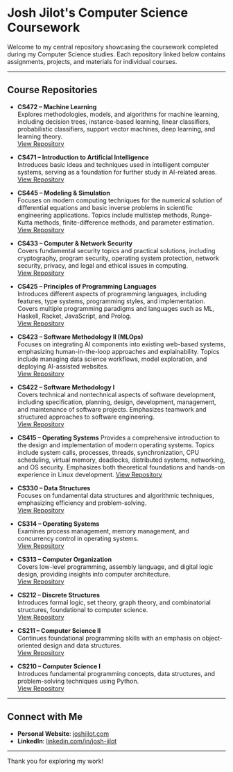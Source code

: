 # Josh Jilot's Computer Science Coursework

Welcome to my central repository showcasing the coursework completed during my Computer Science studies. Each repository linked below contains assignments, projects, and materials for individual courses.

---

## Course Repositories

- **CS472 – Machine Learning**  
  Explores methodologies, models, and algorithms for machine learning, including decision trees, instance-based learning, linear classifiers, probabilistic classifiers, support vector machines, deep learning, and learning theory.  
  [View Repository](https://github.com/jjjilot/CS472)

- **CS471 – Introduction to Artificial Intelligence**  
  Introduces basic ideas and techniques used in intelligent computer systems, serving as a foundation for further study in AI-related areas.  
  [View Repository](https://github.com/jjjilot/CS471)

- **CS445 – Modeling & Simulation**  
  Focuses on modern computing techniques for the numerical solution of differential equations and basic inverse problems in scientific engineering applications. Topics include multistep methods, Runge-Kutta methods, finite-difference methods, and parameter estimation.  
  [View Repository](https://github.com/jjjilot/CS445)

- **CS433 – Computer & Network Security**  
  Covers fundamental security topics and practical solutions, including cryptography, program security, operating system protection, network security, privacy, and legal and ethical issues in computing.  
  [View Repository](https://github.com/jjjilot/CS433)

- **CS425 – Principles of Programming Languages**  
  Introduces different aspects of programming languages, including features, type systems, programming styles, and implementation. Covers multiple programming paradigms and languages such as ML, Haskell, Racket, JavaScript, and Prolog.  
  [View Repository](https://github.com/jjjilot/CS425)

- **CS423 – Software Methodology II (MLOps)**  
  Focuses on integrating AI components into existing web-based systems, emphasizing human-in-the-loop approaches and explainability. Topics include managing data science workflows, model exploration, and deploying AI-assisted websites.  
  [View Repository](https://github.com/jjjilot/CS423)

- **CS422 – Software Methodology I**  
  Covers technical and nontechnical aspects of software development, including specification, planning, design, development, management, and maintenance of software projects. Emphasizes teamwork and structured approaches to software engineering.  
  [View Repository](https://github.com/jjjilot/CS422)

- **CS415 – Operating Systems**
Provides a comprehensive introduction to the design and implementation of modern operating systems. Topics include system calls, processes, threads, synchronization, CPU scheduling, virtual memory, deadlocks, distributed systems, networking, and OS security. Emphasizes both theoretical foundations and hands-on experience in Linux development. 
[View Repository](https://github.com/jjjilot/CS415)

- **CS330 – Data Structures**  
  Focuses on fundamental data structures and algorithmic techniques, emphasizing efficiency and problem-solving.  
  [View Repository](https://github.com/jjjilot/CS330)

- **CS314 – Operating Systems**  
  Examines process management, memory management, and concurrency control in operating systems.  
  [View Repository](https://github.com/jjjilot/CS314)

- **CS313 – Computer Organization**  
  Covers low-level programming, assembly language, and digital logic design, providing insights into computer architecture.  
  [View Repository](https://github.com/jjjilot/CS313)

- **CS212 – Discrete Structures**  
  Introduces formal logic, set theory, graph theory, and combinatorial structures, foundational to computer science.  
  [View Repository](https://github.com/jjjilot/CS212)

- **CS211 – Computer Science II**  
  Continues foundational programming skills with an emphasis on object-oriented design and data structures.  
  [View Repository](https://github.com/jjjilot/CS211)

- **CS210 – Computer Science I**  
  Introduces fundamental programming concepts, data structures, and problem-solving techniques using Python.  
  [View Repository](https://github.com/jjjilot/CS210)

---

## Connect with Me

- **Personal Website**: [joshjilot.com](https://joshjilot.com)  
- **LinkedIn**: [linkedin.com/in/josh-jilot](https://www.linkedin.com/in/josh-jilot-4620472b2/)  

---

Thank you for exploring my work!
